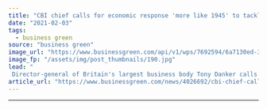 ```yaml
---
title: "CBI chief calls for economic response 'more like 1945' to tackle climate and Covid threats"
date: "2021-02-03"
tags: 
  - business green
source: "business green"
image_url: "https://www.businessgreen.com/api/v1/wps/7692594/6a7130ed-3b90-49ec-8ace-912ebfb2c34f/2/tony-danker-cbi-185x114.jpg"
image_fp: "/assets/img/post_thumbnails/190.jpg"
lead: "
 Director-general of Britain's largest business body Tony Danker calls for transformative 10-year economic plan to bounce back from pandemic and put UK on track for net zero emissions ..."
article_url: "https://www.businessgreen.com/news/4026692/cbi-chief-calls-economic-response-1945-tackle-climate-covid-threats"
---
```


---

